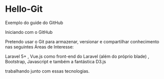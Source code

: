 # Hello-Git

Exemplo do guide do GitHub

Iniciando com o GitHub

Pretendo usar o Git para armazenar, versionar e compartilhar conhecimento nas seguintes Áreas de Interesse:

Laravel 5+ , Vue.js como front-end do Laravel (além do próprio blade) , Bootstrap, Javascript e também a fantástica D3.js

trabalhando junto com essas tecnologias.
